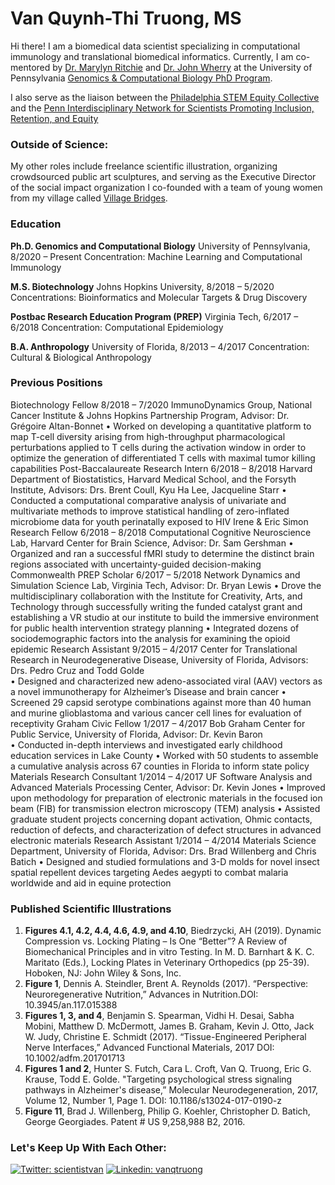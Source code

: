 # Van Quynh-Thi Truong, MS
Hi there! I am a biomedical data scientist specializing in computational immunology and translational biomedical informatics. Currently, I am co-mentored by [Dr. Marylyn Ritchie](https://www.med.upenn.edu/pcpm/marylyn-d-ritchie-phd.html) and [Dr. John Wherry](https://www.med.upenn.edu/wherrylab/) at the University of Pennsylvania [Genomics & Computational Biology PhD Program](https://www.med.upenn.edu/gcb/).

I also serve as the liaison between the [Philadelphia STEM Equity Collective](https://www.philastemeco.org/equity-collective) and the [Penn Interdisciplinary Network for Scientists Promoting Inclusion, Retention, and Equity](https://www.med.upenn.edu/pennINSPIRE/)

### Outside of Science:
My other roles include freelance scientific illustration, organizing crowdsourced public art sculptures, and serving as the Executive Director of the social impact organization I co-founded with a team of young women from my village called [Village Bridges](www.villagebridges.org).

### Education
**Ph.D. Genomics and Computational Biology**
University of Pennsylvania, 8/2020 – Present
Concentration: Machine Learning and Computational Immunology

**M.S. Biotechnology**
Johns Hopkins University, 8/2018 – 5/2020
Concentrations: Bioinformatics and Molecular Targets 
& Drug Discovery

**Postbac Research Education Program (PREP)**
Virginia Tech, 6/2017 – 6/2018
Concentration: Computational Epidemiology

**B.A. Anthropology**
University of Florida, 8/2013 – 4/2017
Concentration: Cultural & Biological Anthropology

### Previous Positions
Biotechnology Fellow                                 8/2018 – 7/2020
ImmunoDynamics Group, National Cancer Institute & Johns Hopkins Partnership Program, Advisor: Dr. Grégoire Altan-Bonnet
•	Worked on developing a quantitative platform to map T-cell diversity arising from high-throughput pharmacological perturbations applied to T cells during the activation window in order to optimize the generation of differentiated T cells with maximal tumor killing capabilities
Post-Baccalaureate Research Intern       6/2018 – 8/2018
Harvard Department of Biostatistics, Harvard Medical School, and the Forsyth Institute, Advisors: Drs. Brent Coull, Kyu Ha Lee, Jacqueline Starr
•	Conducted a computational comparative analysis of univariate and multivariate methods to improve statistical handling of zero-inflated microbiome data for youth perinatally exposed to HIV
Irene & Eric Simon Research Fellow        6/2018 – 8/2018
Computational Cognitive Neuroscience Lab, Harvard Center for Brain Science, Advisor: Dr. Sam Gershman
•	Organized and ran a successful fMRI study to determine the distinct brain regions associated with uncertainty-guided decision-making
Commonwealth PREP Scholar	             6/2017 – 5/2018
Network Dynamics and Simulation Science Lab, Virginia Tech, Advisor: Dr. Bryan Lewis
•	Drove the multidisciplinary collaboration with the Institute for Creativity, Arts, and Technology through successfully writing the funded catalyst grant and establishing a VR studio at our institute to build the immersive environment for public health intervention strategy planning
•	Integrated dozens of sociodemographic factors into the analysis for examining the opioid epidemic
Research Assistant                                      9/2015 – 4/2017
Center for Translational Research in Neurodegenerative Disease, University of Florida, Advisors: Drs. Pedro Cruz and Todd Golde			         	              
•	Designed and characterized new adeno-associated viral (AAV) vectors as a novel immunotherapy for Alzheimer’s Disease and brain cancer
•	Screened 29 capsid serotype combinations against more than 40 human and murine glioblastoma and various cancer cell lines for evaluation of receptivity
Graham Civic Fellow                                   1/2017 – 4/2017
Bob Graham Center for Public Service, University of Florida, Advisor: Dr. Kevin Baron                            
•	Conducted in-depth interviews and investigated early childhood education services in Lake County
•	Worked with 50 students to assemble a cumulative analysis across 67 counties in Florida to inform state policy
Materials Research Consultant                1/2014 – 4/2017
UF Software Analysis and Advanced Materials Processing Center, Advisor: Dr. Kevin Jones 
•	Improved upon methodology for preparation of electronic materials in the focused ion beam (FIB) for transmission electron microscopy (TEM) analysis
•	Assisted graduate student projects concerning dopant activation, Ohmic contacts, reduction of defects, and characterization of defect structures in advanced electronic materials
Research Assistant                                    1/2014 – 4/2014
Materials Science Department, University of Florida, Advisor: Drs. Brad Willenberg and Chris Batich
•	Designed and studied formulations and 3-D molds for novel insect spatial repellent devices targeting Aedes aegypti to combat malaria worldwide and aid in equine protection

### Published Scientific Illustrations
1.	**Figures 4.1, 4.2, 4.4, 4.6, 4.9, and 4.10**, Biedrzycki, AH (2019). Dynamic Compression vs. Locking Plating – Is One “Better”? A Review of Biomechanical Principles and in vitro Testing. In M. D. Barnhart & K. C. Maritato (Eds.), Locking Plates in Veterinary Orthopedics (pp 25-39). Hoboken, NJ: John Wiley & Sons, Inc. 
2.	**Figure 1**, Dennis A. Steindler, Brent A. Reynolds (2017). “Perspective: Neuroregenerative Nutrition,” Advances in Nutrition.DOI: 10.3945/an.117.015388
3.	**Figures 1, 3, and 4**, Benjamin S. Spearman, Vidhi H. Desai, Sabha Mobini, Matthew D. McDermott, James B. Graham, Kevin J. Otto, Jack W. Judy, Christine E. Schmidt (2017). “Tissue-Engineered Peripheral Nerve Interfaces,” Advanced Functional Materials, 2017 DOI: 10.1002/adfm.201701713
4.	**Figures 1 and 2**, Hunter S. Futch, Cara L. Croft, Van Q. Truong, Eric G. Krause, Todd E. Golde. "Targeting psychological stress signaling pathways in Alzheimer's disease,” Molecular Neurodegeneration, 2017, Volume 12, Number 1, Page 1. DOI: 10.1186/s13024-017-0190-z
5.	**Figure 11**, Brad J. Willenberg, Philip G. Koehler, Christopher D. Batich, George Georgiades. Patent # US 9,258,988 B2, 2016.

### Let's Keep Up With Each Other:
[![Twitter: scientistvan](https://img.shields.io/twitter/follow/scientistvan?style=for-the-badge)](https://twitter.com/scientistvan)
[![Linkedin: vanqtruong](https://img.shields.io/badge/-vanqtruong-blue?style=for-the-badge&logo=Linkedin&logoColor=white&link=https://www.linkedin.com/in/vanqtruong/)](https://www.linkedin.com/in/vanqtruong/)
